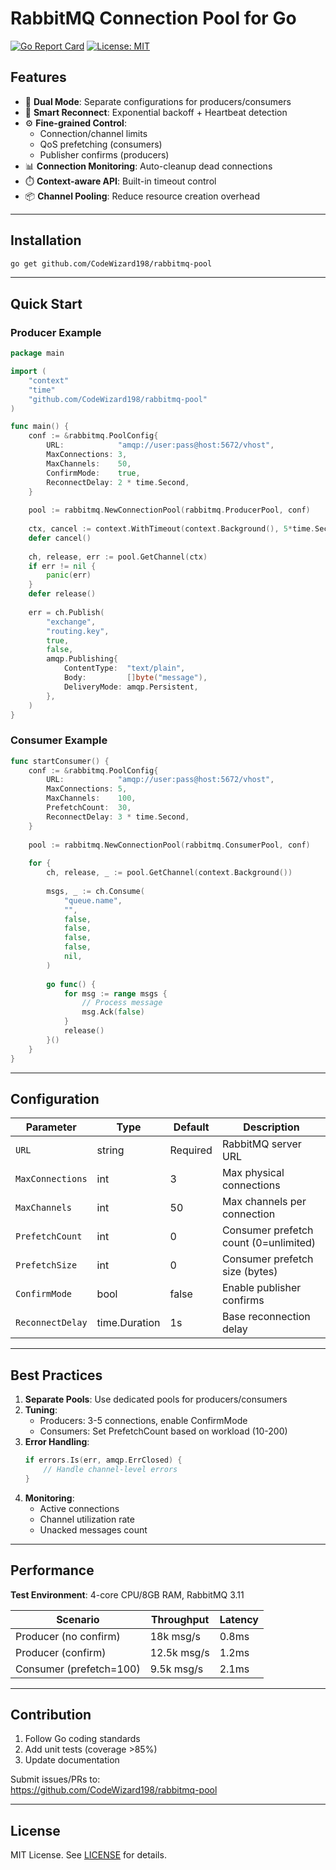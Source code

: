 # RabbitMQ Connection Pool for Go

[![Go Report Card](https://goreportcard.com/badge/github.com/yourusername/rabbitmq-pool)](https://goreportcard.com/report/github.com/yourusername/rabbitmq-pool)
[![License: MIT](https://img.shields.io/badge/License-MIT-yellow.svg)](https://opensource.org/licenses/MIT)

## Features
- 🚀 **Dual Mode**: Separate configurations for producers/consumers  
- 🔄 **Smart Reconnect**: Exponential backoff + Heartbeat detection  
- ⚙️ **Fine-grained Control**:
  - Connection/channel limits  
  - QoS prefetching (consumers)  
  - Publisher confirms (producers)  
- 📊 **Connection Monitoring**: Auto-cleanup dead connections  
- ⏱️ **Context-aware API**: Built-in timeout control  
- 📦 **Channel Pooling**: Reduce resource creation overhead  

---

## Installation
```bash
go get github.com/CodeWizard198/rabbitmq-pool
```

---

## Quick Start

### Producer Example
```go
package main

import (
    "context"
    "time"
    "github.com/CodeWizard198/rabbitmq-pool"
)

func main() {
    conf := &rabbitmq.PoolConfig{
        URL:            "amqp://user:pass@host:5672/vhost",
        MaxConnections: 3,
        MaxChannels:    50,
        ConfirmMode:    true,
        ReconnectDelay: 2 * time.Second,
    }
    
    pool := rabbitmq.NewConnectionPool(rabbitmq.ProducerPool, conf)
    
    ctx, cancel := context.WithTimeout(context.Background(), 5*time.Second)
    defer cancel()
    
    ch, release, err := pool.GetChannel(ctx)
    if err != nil {
        panic(err)
    }
    defer release()
    
    err = ch.Publish(
        "exchange",
        "routing.key",
        true,
        false,
        amqp.Publishing{
            ContentType:  "text/plain",
            Body:         []byte("message"),
            DeliveryMode: amqp.Persistent,
        },
    )
}
```

### Consumer Example
```go
func startConsumer() {
    conf := &rabbitmq.PoolConfig{
        URL:            "amqp://user:pass@host:5672/vhost",
        MaxConnections: 5,
        MaxChannels:    100,
        PrefetchCount:  30,
        ReconnectDelay: 3 * time.Second,
    }
    
    pool := rabbitmq.NewConnectionPool(rabbitmq.ConsumerPool, conf)
    
    for {
        ch, release, _ := pool.GetChannel(context.Background())
        
        msgs, _ := ch.Consume(
            "queue.name",
            "",
            false,
            false,
            false,
            false,
            nil,
        )
        
        go func() {
            for msg := range msgs {
                // Process message
                msg.Ack(false)
            }
            release()
        }()
    }
}
```

---

## Configuration

| Parameter | Type | Default | Description |
|-----------|------|---------|-------------|
| `URL` | string | Required | RabbitMQ server URL |
| `MaxConnections` | int | 3 | Max physical connections |
| `MaxChannels` | int | 50 | Max channels per connection |
| `PrefetchCount` | int | 0 | Consumer prefetch count (0=unlimited) |
| `PrefetchSize` | int | 0 | Consumer prefetch size (bytes) |
| `ConfirmMode` | bool | false | Enable publisher confirms |
| `ReconnectDelay` | time.Duration | 1s | Base reconnection delay |

---

## Best Practices
1. **Separate Pools**: Use dedicated pools for producers/consumers  
2. **Tuning**:
   - Producers: 3-5 connections, enable ConfirmMode  
   - Consumers: Set PrefetchCount based on workload (10-200)  
3. **Error Handling**:
   ```go
   if errors.Is(err, amqp.ErrClosed) {
       // Handle channel-level errors
   }
   ```
4. **Monitoring**:
   - Active connections  
   - Channel utilization rate  
   - Unacked messages count  

---

## Performance
**Test Environment**: 4-core CPU/8GB RAM, RabbitMQ 3.11

| Scenario | Throughput | Latency |
|----------|------------|---------|
| Producer (no confirm) | 18k msg/s | 0.8ms |
| Producer (confirm) | 12.5k msg/s | 1.2ms |
| Consumer (prefetch=100) | 9.5k msg/s | 2.1ms |

---

## Contribution
1. Follow Go coding standards  
2. Add unit tests (coverage >85%)  
3. Update documentation  

Submit issues/PRs to:  
https://github.com/CodeWizard198/rabbitmq-pool

---

## License
MIT License. See [LICENSE](LICENSE) for details.